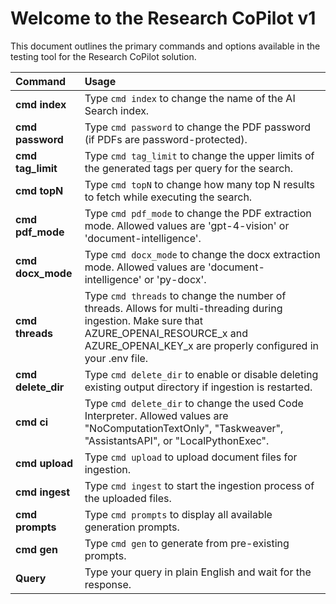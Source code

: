 # Welcome to the Research CoPilot v1

This document outlines the primary commands and options available in the testing tool for the Research CoPilot solution.

| **Command**           | **Usage**                                                                                       |
|:--------------------- |:------------------------------------------------------------------------------------------------|
| **cmd index**         | Type `cmd index` to change the name of the AI Search index.                                     |
| **cmd password**      | Type `cmd password` to change the PDF password (if PDFs are password-protected).                |
| **cmd tag_limit**     | Type `cmd tag_limit` to change the upper limits of the generated tags per query for the search.   |
| **cmd topN**          | Type `cmd topN` to change how many top N results to fetch while executing the search.   |
| **cmd pdf_mode**      | Type `cmd pdf_mode` to change the PDF extraction mode. Allowed values are 'gpt-4-vision' or 'document-intelligence'.   |
| **cmd docx_mode**     | Type `cmd docx_mode` to change the docx extraction mode. Allowed values are 'document-intelligence' or 'py-docx'.   |
| **cmd threads**       | Type `cmd threads` to change the number of threads. Allows for multi-threading during ingestion. Make sure that AZURE_OPENAI_RESOURCE_x and AZURE_OPENAI_KEY_x are properly configured in your .env file.     |
| **cmd delete_dir**    | Type `cmd delete_dir` to enable or disable deleting existing output directory if ingestion is restarted.                  |
| **cmd ci**            | Type `cmd delete_dir` to change the used Code Interpreter. Allowed values are "NoComputationTextOnly", "Taskweaver", "AssistantsAPI", or "LocalPythonExec".                  |
| **cmd upload**        | Type `cmd upload` to upload document files for ingestion.                                        |
| **cmd ingest**        | Type `cmd ingest` to start the ingestion process of the uploaded files.                         |
| **cmd prompts**       | Type `cmd prompts` to display all available generation prompts.                                |
| **cmd gen**           | Type `cmd gen` to generate from pre-existing prompts.                                             |
| **Query**             | Type your query in plain English and wait for the response.                                     |